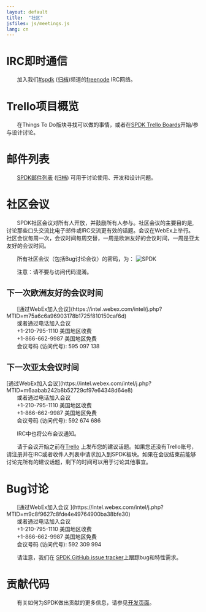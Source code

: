 ```yaml
---
layout: default
title:  "社区"
jsfiles: js/meetings.js
lang: cn
---
```


# IRC即时通信

&#160; &#160; &#160; &#160;加入我们[#spdk](irc://irc.freenode.net/%23spdk) ([归档](https://ci.spdk.io/irclog/?C=N;O=D))频道的[freenode](https://freenode.net/) IRC网络。

# Trello项目概览

&#160; &#160; &#160; &#160;在Things To Do版块寻找可以做的事情，或者在[SPDK Trello Boards](../trello/)开始/参与设计讨论。

# 邮件列表

&#160; &#160; &#160; &#160;[SPDK邮件列表](https://lists.01.org/mailman/listinfo/spdk) ([归档](https://lists.01.org/pipermail/spdk/)) 可用于讨论使用、开发和设计问题。

# 社区会议

&#160; &#160; &#160; &#160;SPDK社区会议对所有人开放，并鼓励所有人参与。社区会议的主要目的是, 讨论那些口头交流比电子邮件或IRC交流更有效的话题。会议在WebEx上举行。
社区会议每周一次，会议时间每周交替，一周是欧洲友好的会议时间，一周是亚太友好的会议时间。

&#160; &#160; &#160; &#160;所有社区会议（包括Bug讨论会议）的密码，为：
![SPDK](../../img/comm_meeting.jpg "SPDK")

&#160; &#160; &#160; &#160;注意：请不要与访问代码混淆。

## 下一次欧洲友好的会议时间
<div id="euro-mtg"></div>
&#160; &#160; &#160; &#160;[通过WebEx加入会议](https://intel.webex.com/intel/j.php?MTID=m75a6c6a96903178b1725f810150caf6d)<br/>
&#160; &#160; &#160; &#160;或者通过电话加入会议<br/>
&#160; &#160; &#160; &#160;+1-210-795-1110 美国地区收费<br/>
&#160; &#160; &#160; &#160;+1-866-662-9987 美国地区免费<br/>
&#160; &#160; &#160; &#160;会议号码 (访问代号): 595 097 138

## 下一次亚太会议时间
<div id="asia-mtg"></div>
[通过WebEx加入会议](https://intel.webex.com/intel/j.php?MTID=m6aabab242b8b52729cf97e64348d64e8)<br/>
&#160; &#160; &#160; &#160;或者通过电话加入会议<br/>
&#160; &#160; &#160; &#160;+1-210-795-1110 美国地区收费<br/>
&#160; &#160; &#160; &#160;+1-866-662-9987 美国地区免费<br/>
&#160; &#160; &#160; &#160;会议号码 (访问代号): 592 674 686

&#160; &#160; &#160; &#160;IRC中也将公布会议通知。

&#160; &#160; &#160; &#160;请于会议开始之前在[Trello](https://trello.com/b/DvM7XayJ) 上发布您的建议话题。如果您还没有Trello账号，请注册并在IRC或者收件人列表中请求加入到SPDK板块。如果在会议结束前能够讨论完所有的建议话题，剩下的时间可以用于讨论其他事宜。

# Bug讨论
<div id="asia-bug-mtg"></div>
&#160; &#160; &#160; &#160;[通过WebEx加入会议 ](https://intel.webex.com/intel/j.php?MTID=m9c8f9627c8fde4e49764900ba38bfe30)<br/>
&#160; &#160; &#160; &#160;或者通过电话加入会议<br/>
&#160; &#160; &#160; &#160;+1-210-795-1110 美国地区收费<br/>
&#160; &#160; &#160; &#160;+1-866-662-9987 美国地区免费<br/>
&#160; &#160; &#160; &#160;会议号码 (访问代号): 592 309 994

&#160; &#160; &#160; &#160;请注意，我们在 [SPDK GitHub issue tracker](https://github.com/spdk/spdk/issues)上跟踪bug和特性需求。

# 贡献代码

&#160; &#160; &#160; &#160;有关如何为SPDK做出贡献的更多信息，请参见[开发页面](/cn/development/)。
